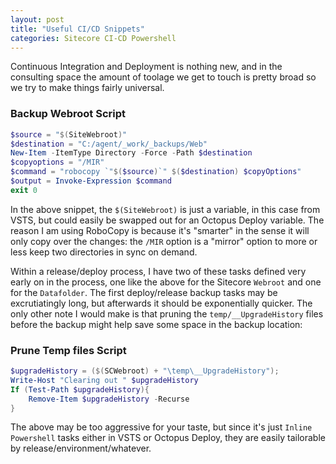 ```yaml
---
layout: post
title: "Useful CI/CD Snippets"
categories: Sitecore CI-CD Powershell
---
```


Continuous Integration and Deployment is nothing new, and in the consulting space the amount of toolage we get to touch is pretty broad so we try to make things fairly universal.

### Backup Webroot Script
```powershell
$source = "$(SiteWebroot)"
$destination = "C:/agent/_work/_backups/Web"
New-Item -ItemType Directory -Force -Path $destination
$copyoptions = "/MIR"
$command = "robocopy `"$($source)`" $($destination) $copyOptions"
$output = Invoke-Expression $command
exit 0
```


In the above snippet, the `$(SiteWebroot)` is just a variable, in this case from VSTS, but could easily be swapped out for an Octopus Deploy variable.  The reason I am using RoboCopy is because it's "smarter" in the sense it will only copy over the changes: the `/MIR` option is a "mirror" option to more or less keep two directories in sync on demand.

Within a release/deploy process, I have two of these tasks defined very early on in the process, one like the above for the Sitecore `Webroot` and one for the `Datafolder`.  The first deploy/release backup tasks may be excrutiatingly long, but afterwards it should be exponentially quicker. The only other note I would make is that pruning the `temp/__UpgradeHistory` files before the backup might help save some space in the backup location:

### Prune Temp files Script
```powershell
$upgradeHistory = ($(SCWebroot) + "\temp\__UpgradeHistory"); 
Write-Host "Clearing out " $upgradeHistory 
If (Test-Path $upgradeHistory){
    Remove-Item $upgradeHistory -Recurse
}
```

The above may be too aggressive for your taste, but since it's just `Inline Powershell` tasks either in VSTS or Octopus Deploy, they are easily tailorable by release/environment/whatever.

